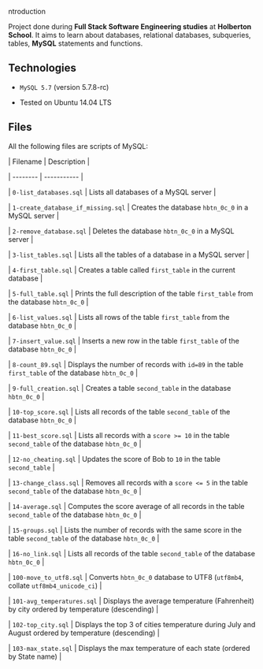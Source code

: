 ntroduction

Project done during **Full Stack Software Engineering studies** at **Holberton School**. It aims to learn about databases, relational databases, subqueries, tables, **MySQL** statements and functions.



## Technologies

* `MySQL 5.7` (version 5.7.8-rc)

* Tested on Ubuntu 14.04 LTS



## Files



All the following files are scripts of MySQL:



| Filename | Description |

| -------- | ----------- |

| `0-list_databases.sql` | Lists all databases of a MySQL server |

| `1-create_database_if_missing.sql` | Creates the database `hbtn_0c_0` in a MySQL server |

| `2-remove_database.sql` | Deletes the database `hbtn_0c_0` in a MySQL server |

| `3-list_tables.sql` | Lists all the tables of a database in a MySQL server |

| `4-first_table.sql` | Creates a table called `first_table` in the current database |

| `5-full_table.sql` | Prints the full description of the table `first_table` from the database `hbtn_0c_0`  |

| `6-list_values.sql` | Lists all rows of the table `first_table` from the database `hbtn_0c_0` |

| `7-insert_value.sql` | Inserts a new row in the table `first_table` of the database `hbtn_0c_0` |

| `8-count_89.sql` | Displays the number of records with `id=89` in the table `first_table` of the database `hbtn_0c_0` |

| `9-full_creation.sql` | Creates a table `second_table` in the database `hbtn_0c_0` |

| `10-top_score.sql` | Lists all records of the table `second_table` of the database `hbtn_0c_0` |

| `11-best_score.sql` | Lists all records with a `score >= 10` in the table `second_table` of the database `hbtn_0c_0` |

| `12-no_cheating.sql` | Updates the score of Bob to `10` in the table `second_table` |

| `13-change_class.sql` | Removes all records with a `score <= 5` in the table `second_table` of the database `hbtn_0c_0` |

| `14-average.sql` | Computes the score average of all records in the table `second_table` of the database `hbtn_0c_0` |

| `15-groups.sql` | Lists the number of records with the same score in the table `second_table` of the database `hbtn_0c_0` |

| `16-no_link.sql` | Lists all records of the table `second_table` of the database `hbtn_0c_0` |

| `100-move_to_utf8.sql` | Converts `hbtn_0c_0` database to UTF8 (`utf8mb4`, collate `utf8mb4_unicode_ci`)  |

| `101-avg_temperatures.sql` | Displays the average temperature (Fahrenheit) by city ordered by temperature (descending) |

| `102-top_city.sql` | Displays the top 3 of cities temperature during July and August ordered by temperature (descending) |

| `103-max_state.sql` | Displays the max temperature of each state (ordered by State name) |
